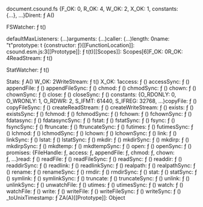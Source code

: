 document.csound.fs
{F_OK: 0, R_OK: 4, W_OK: 2, X_OK: 1, constants: {…}, …}Dirent: ƒ A()

FSWatcher: ƒ t()

defaultMaxListeners: (...)arguments: (...)caller: (...)length: 0name: "t"prototype: t {constructor: ƒ}[[FunctionLocation]]: csound.esm.js:3[[Prototype]]: ƒ t(t)[[Scopes]]: Scopes[6]F_OK: 0R_OK: 4ReadStream: ƒ t()

StatWatcher: ƒ t()

Stats: ƒ A()
W_OK: 2WriteStream: ƒ t()
X_OK: 1access: ƒ ()
accessSync: ƒ ()
appendFile: ƒ ()
appendFileSync: ƒ ()
chmod: ƒ ()
chmodSync: ƒ ()
chown: ƒ ()
chownSync: ƒ ()
close: ƒ ()
closeSync: ƒ ()
constants: {O_RDONLY: 0, O_WRONLY: 1, O_RDWR: 2, S_IFMT: 61440, S_IFREG: 32768, …}copyFile: ƒ ()
copyFileSync: ƒ ()
createReadStream: ƒ ()
createWriteStream: ƒ ()
exists: ƒ ()
existsSync: ƒ ()
fchmod: ƒ ()
fchmodSync: ƒ ()
fchown: ƒ ()
fchownSync: ƒ ()
fdatasync: ƒ ()
fdatasyncSync: ƒ ()
fstat: ƒ ()
fstatSync: ƒ ()
fsync: ƒ ()
fsyncSync: ƒ ()
ftruncate: ƒ ()
ftruncateSync: ƒ ()
futimes: ƒ ()
futimesSync: ƒ ()
lchmod: ƒ ()
lchmodSync: ƒ ()
lchown: ƒ ()
lchownSync: ƒ ()
link: ƒ ()
linkSync: ƒ ()
lstat: ƒ ()
lstatSync: ƒ ()
mkdir: ƒ ()
mkdirSync: ƒ ()
mkdirp: ƒ ()
mkdirpSync: ƒ ()
mkdtemp: ƒ ()
mkdtempSync: ƒ ()
open: ƒ ()
openSync: ƒ ()
promises: {FileHandle: ƒ, access: ƒ, appendFile: ƒ, chmod: ƒ, chown: ƒ, …}read: ƒ ()
readFile: ƒ ()
readFileSync: ƒ ()
readSync: ƒ ()
readdir: ƒ ()
readdirSync: ƒ ()
readlink: ƒ ()
readlinkSync: ƒ ()
realpath: ƒ ()
realpathSync: ƒ ()
rename: ƒ ()
renameSync: ƒ ()
rmdir: ƒ ()
rmdirSync: ƒ ()
stat: ƒ ()
statSync: ƒ ()
symlink: ƒ ()
symlinkSync: ƒ ()
truncate: ƒ ()
truncateSync: ƒ ()
unlink: ƒ ()
unlinkSync: ƒ ()
unwatchFile: ƒ ()
utimes: ƒ ()
utimesSync: ƒ ()
watch: ƒ ()
watchFile: ƒ ()
write: ƒ ()
writeFile: ƒ ()
writeFileSync: ƒ ()
writeSync: ƒ ()
_toUnixTimestamp: ƒ ZA(A)[[Prototype]]: Object
